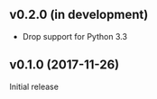 v0.2.0 (in development)
-----------------------
- Drop support for Python 3.3

v0.1.0 (2017-11-26)
-------------------
Initial release
